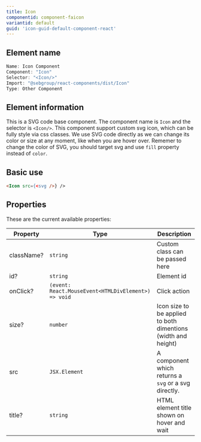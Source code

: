 ```yaml
---
title: Icon
componentid: component-faicon
variantid: default
guid: 'icon-guid-default-component-react'
---
```


## Element name
```javascript
Name: Icon Component
Component: "Icon"
Selector: "<Icon/>"
Import: "@sebgroup/react-components/dist/Icon"
Type: Other Component
```

## Element information 
This is a SVG code base component. The component name is `Icon` and the selector is `<Icon/>`. This component support custom svg icon, which can be fully style via css classes. We use SVG code directly as we can change its color or size at any moment, like when you are hover over. Rememer to change the color of SVG, you should target svg and use `fill` property instead of `color`.

## Basic use
```html
<Icon src={<svg />} />
```

## Properties
These are the current available properties:

| Property   | Type                                                | Description                                                   |
| ---------- | --------------------------------------------------- | ------------------------------------------------------------- |
| className? | `string`                                            | Custom class can be passed here                               |
| id?        | `string`                                            | Element id                                                    |
| onClick?   | `(event: React.MouseEvent<HTMLDivElement>) => void` | Click action                                                  |
| size?      | `number`                                            | Icon size to be applied to both dimentions (width and height) |
| src        | `JSX.Element`                                       | A component which returns a `svg` or a svg directly.          |
| title?     | `string`                                            | HTML element title shown on hover and wait                    |
